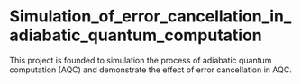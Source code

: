 # Simulation_of_error_cancellation_in_adiabatic_quantum_computation
This project is founded to simulation the process of adiabatic quantum computation (AQC) and demonstrate the effect of error cancellation in AQC.
